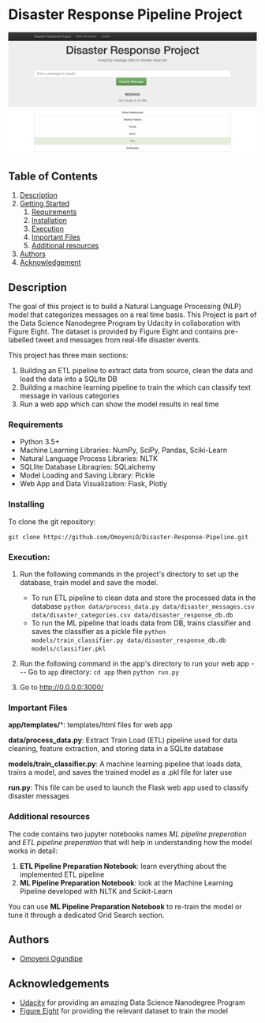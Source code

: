 # Disaster Response Pipeline Project

![Intro Pic](Screenshot.png)
![Intro Pic2](Screenshot2.png)


## Table of Contents
1. [Description](#description)
2. [Getting Started](#getting_started)
	1. [Requirements](#requirements)
	2. [Installation](#installation)
	3. [Execution](#execution)
    4. [Important Files](#importantfiles)
	5. [Additional resources](#resources)
3. [Authors](#authors)
4. [Acknowledgement](#acknowledgement)

<a name="descripton"></a>
## Description

The goal of this project is to build a Natural Language Processing (NLP) model that categorizes messages on a real time basis. This Project is part of the Data Science Nanodegree Program by Udacity in collaboration with Figure Eight. The dataset is provided by Figure Eight and contains pre-labelled tweet and messages from real-life disaster events. 

This project has three main sections:

1. Building an ETL pipeline to extract data from source, clean the data and load the data into a SQLite DB
2. Building a machine learning pipeline to train the which can classify text message in various categories
3. Run a web app which can show the model results in real time

<a name="requirements"></a>
### Requirements
* Python 3.5+
* Machine Learning Libraries: NumPy, SciPy, Pandas, Sciki-Learn
* Natural Language Process Libraries: NLTK
* SQLlite Database Libraqries: SQLalchemy
* Model Loading and Saving Library: Pickle
* Web App and Data Visualization: Flask, Plotly

<a name="installation"></a>
### Installing
To clone the git repository:
```
git clone https://github.com/OmoyeniO/Disaster-Response-Pipeline.git
```
<a name="execution"></a>
### Execution:
1. Run the following commands in the project's directory to set up the database, train model and save the model.

    - To run ETL pipeline to clean data and store the processed data in the database
        `python data/process_data.py data/disaster_messages.csv data/disaster_categories.csv data/disaster_response_db.db`
    - To run the ML pipeline that loads data from DB, trains classifier and saves the classifier as a pickle file
        `python models/train_classifier.py data/disaster_response_db.db models/classifier.pkl`

2. Run the following command in the app's directory to run your web app --- Go to `app` directory: `cd app` then
    `python run.py`

3. Go to http://0.0.0.0:3000/

<a name="importantfiles"></a>
### Important Files
**app/templates/***: templates/html files for web app

**data/process_data.py**: Extract Train Load (ETL) pipeline used for data cleaning, feature extraction, and storing data in a SQLite database

**models/train_classifier.py**: A machine learning pipeline that loads data, trains a model, and saves the trained model as a .pkl file for later use

**run.py**: This file can be used to launch the Flask web app used to classify disaster messages


<a name="resources"></a>
### Additional resources

The code contains two jupyter notebooks names *ML pipeline preperation* and *ETL pipeline preperation* that will help in understanding how the model works in detail:

1. **ETL Pipeline Preparation Notebook**: learn everything about the implemented ETL pipeline
2. **ML Pipeline Preparation Notebook**: look at the Machine Learning Pipeline developed with NLTK and Scikit-Learn

You can use **ML Pipeline Preparation Notebook** to re-train the model or tune it through a dedicated Grid Search section.



<a name="authors"></a>
## Authors

* [Omoyeni Ogundipe](https://github.com/OmoyeniO)

<a name="acknowledgement"></a>
## Acknowledgements

* [Udacity](https://www.udacity.com/) for providing an amazing Data Science Nanodegree Program
* [Figure Eight](https://www.figure-eight.com/) for providing the relevant dataset to train the model

